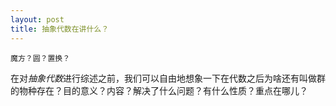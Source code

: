 ```yaml
---
layout: post
title: 抽象代数在讲什么？
---
```

```
魔方？圆？置换？
```
在对*抽象代数*进行综述之前，我们可以自由地想象一下在代数之后为啥还有叫做群的物种存在？目的意义？内容？解决了什么问题？有什么性质？重点在哪儿？
